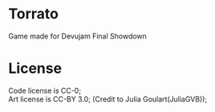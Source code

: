 # Torrato
Game made for Devujam Final Showdown

# License
Code license is CC-0; <br>
Art license is CC-BY 3.0; (Credit to Julia Goulart(JuliaGVB));

